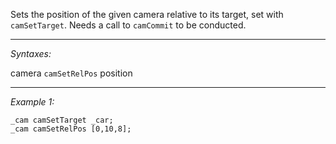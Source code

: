 Sets the position of the given camera relative to its target, set with `camSetTarget`. Needs a call to `camCommit` to be conducted.


---
*Syntaxes:*

camera `camSetRelPos` position

---
*Example 1:*

```sqf
_cam camSetTarget _car;
_cam camSetRelPos [0,10,8];
```